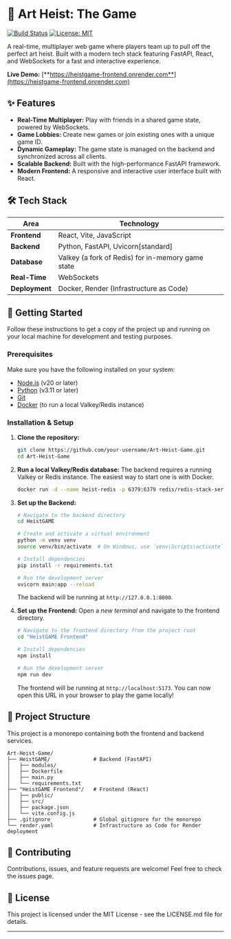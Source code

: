 # 🎨 Art Heist: The Game

[![Build Status](https://img.shields.io/badge/build-passing-brightgreen)](https://render.com)
[![License: MIT](https://img.shields.io/badge/License-MIT-yellow.svg)](https://opensource.org/licenses/MIT)

A real-time, multiplayer web game where players team up to pull off the perfect art heist. Built with a modern tech stack featuring FastAPI, React, and WebSockets for a fast and interactive experience.

**Live Demo:** [**https://heistgame-frontend.onrender.com**](https://heistgame-frontend.onrender.com)

## ✨ Features

- **Real-Time Multiplayer:** Play with friends in a shared game state, powered by WebSockets.
- **Game Lobbies:** Create new games or join existing ones with a unique game ID.
- **Dynamic Gameplay:** The game state is managed on the backend and synchronized across all clients.
- **Scalable Backend:** Built with the high-performance FastAPI framework.
- **Modern Frontend:** A responsive and interactive user interface built with React.

## 🛠️ Tech Stack

| Area         | Technology                                       |
|--------------|--------------------------------------------------|
| **Frontend** | React, Vite, JavaScript                          |
| **Backend**  | Python, FastAPI, Uvicorn[standard]                        |
| **Database** | Valkey (a fork of Redis) for in-memory game state |
| **Real-Time**| WebSockets                                       |
| **Deployment**| Docker, Render (Infrastructure as Code)          |

## 🚀 Getting Started

Follow these instructions to get a copy of the project up and running on your local machine for development and testing purposes.

### Prerequisites

Make sure you have the following installed on your system:

- [Node.js](https://nodejs.org/) (v20 or later)
- [Python](https://www.python.org/) (v3.11 or later)
- [Git](https://git-scm.com/)
- [Docker](https://www.docker.com/products/docker-desktop/) (to run a local Valkey/Redis instance)

### Installation & Setup

1.  **Clone the repository:**
    ```sh
    git clone https://github.com/your-username/Art-Heist-Game.git
    cd Art-Heist-Game
    ```

2.  **Run a local Valkey/Redis database:**
    The backend requires a running Valkey or Redis instance. The easiest way to start one is with Docker.
    ```sh
    docker run -d --name heist-redis -p 6379:6379 redis/redis-stack-server:latest
    ```

3.  **Set up the Backend:**
    ```sh
    # Navigate to the backend directory
    cd HeistGAME

    # Create and activate a virtual environment
    python -m venv venv
    source venv/bin/activate  # On Windows, use `venv\Scripts\activate`

    # Install dependencies
    pip install -r requirements.txt

    # Run the development server
    uvicorn main:app --reload
    ```
    The backend will be running at `http://127.0.0.1:8000`.

4.  **Set up the Frontend:**
    Open a *new terminal* and navigate to the frontend directory.
    ```sh
    # Navigate to the frontend directory from the project root
    cd "HeistGAME Frontend"

    # Install dependencies
    npm install

    # Run the development server
    npm run dev
    ```
    The frontend will be running at `http://localhost:5173`. You can now open this URL in your browser to play the game locally!

## 📁 Project Structure

This project is a monorepo containing both the frontend and backend services.

```
Art-Heist-Game/
├── HeistGAME/              # Backend (FastAPI)
│   ├── modules/
│   ├── Dockerfile
│   ├── main.py
│   └── requirements.txt
├── "HeistGAME Frontend"/   # Frontend (React)
│   ├── public/
│   ├── src/
│   ├── package.json
│   └── vite.config.js
├── .gitignore              # Global gitignore for the monorepo
└── render.yaml             # Infrastructure as Code for Render deployment
```

## 🤝 Contributing

Contributions, issues, and feature requests are welcome! Feel free to check the issues page.

## 📜 License

This project is licensed under the MIT License - see the LICENSE.md file for details.

---